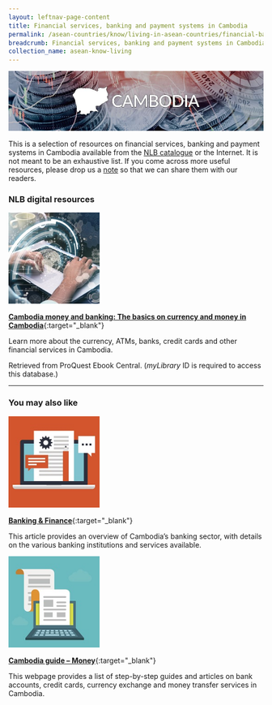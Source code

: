 ```yaml
---
layout: leftnav-page-content
title: Financial services, banking and payment systems in Cambodia
permalink: /asean-countries/know/living-in-asean-countries/financial-banking-payment-in-cambodia/
breadcrumb: Financial services, banking and payment systems in Cambodia
collection_name: asean-know-living
---
```


<img src="/images/asean-living/ASEAN-Cambodia-Banking.jpg" alt="Cambodia banking banner" style="width:800px;" />

This is a selection of resources on financial services, banking and payment systems in Cambodia available from the [NLB catalogue](http://catalogue.nlb.gov.sg/) or the Internet.  It is not meant to be an exhaustive list. If you come across more useful resources, please drop us a [note](http://www.eyeonasia.sg/contact/) so that we can share them with our readers.

### **NLB digital resources**

<img src="/images/resources/Database 2.jpg" style="width:180px;" />

[**Cambodia money and banking: The basics on currency and money in Cambodia**](http://eresources.nlb.gov.sg/Main/Browse?startsWith=P){:target="_blank"}

Learn more about the currency, ATMs, banks, credit cards and other financial services in Cambodia.

Retrieved from ProQuest Ebook Central. (*myLibrary* ID is required to access this database.)

---

### **You may also like**

<img src="/images/resources/Article 4.jpg" style="width:180px;" />

[**Banking & Finance**](https://www.b2b-cambodia.com/industry-overviews/banking-finance){:target="_blank"}

This article provides an overview of Cambodia’s banking sector, with details on the various banking institutions and services available.

<img src="/images/resources/Article 1.jpg" style="width:180px;" />

[**Cambodia guide – Money**](https://www.justlanded.com/english/Cambodia/Cambodia-Guide/Money){:target="_blank"}

This webpage provides a list of step-by-step guides and articles on bank accounts, credit cards, currency exchange and money transfer services in Cambodia.